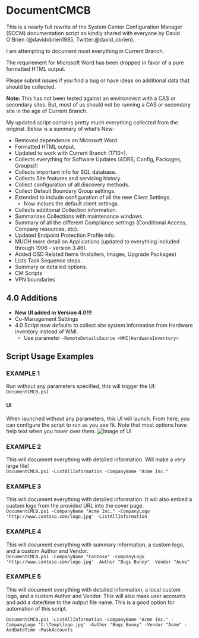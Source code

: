 # DocumentCMCB

This is a nearly full rewrite of the System Center Configuration Manager (SCCM) documentation script so kindly shared with everyone by David O'Brien (@davidobrien1985, Twitter:@david_obrien).

I am attempting to document most everything in Current Branch.

The requirement for Microsoft Word has been dropped in favor of a pure formatted HTML output.

Please submit issues if you find a bug or have ideas on additional data that should be collected.

**Note:**  This has not been tested against an environment with a CAS or secondary sites.  But, most of us should not be running a CAS or secondary site in the age of Current Branch.

My updated script contains pretty much everything collected from the original.  Below is a summary of what’s New:

* Removed dependence on Microsoft Word.  
* Formatted HTML output.  
* Updated to work with Current Branch (1710+).  
* Collects everything for Software Updates (ADRS, Config, Packages, Groups)!!  
* Collects important Info for SQL database.  
* Collects Site features and servicing history.  
* Collect configuration of all discovery methods.
* Collect Default Boundary Group settings.  
* Extended to include configuration of all the new Client Settings.
  * Now inclues the default client settings.
* Collects additional Collection information.  
* Summarizes Collections with maintenance windows.
* Summary of all the different Compliance settings (Conditional Access, Company resources, etc).  
* Updated Endpoint Protection Profile info.  
* MUCH more detail on Applications (updated to everything included through 1906 - version 3.46).  
* Added OSD Related Items (Installers, Images, Upgrade Packages)  
* Lists Task Sequence steps.  
* Summary or detailed options.  
* CM Scripts
* VPN boundaries

## 4.0 Additions

* **New UI added in Version 4.0!!!**
* Co-Management Settings
* 4.0 Script now defaults to collect site system information from Hardware inventory instead of WMI.
  * Use parameter `-RemoteDetailsSource <WMI|HardwareInventory>`

## Script Usage Examples

### EXAMPLE 1

Run without any parameters specified, this will trigger the UI:  
 ```DocumentCMCB.ps1```

#### UI

When launched without any parameters, this UI will launch.  From here, you can configure the script to run as you see fit.  Note that most options have help text when you hover over them.
![Image of UI](./WpfUI.png)

### EXAMPLE 2

This will document everything with detailed information.  Will make a very large file!  
 ```DocumentCMCB.ps1 -ListAllInformation -CompanyName "Acme Inc."```

### EXAMPLE 3

This will document everything with detailed information. It will also embed a custom logo from the provided URL into the cover page.  
 ```DocumentCMCB.ps1 -CompanyName "Acme Inc." -CompanyLogo 'http://www.contoso.com/logo.jpg' -ListAllInformation```

### EXAMPLE 4

This will document everything with summary information, a custom logo, and a custom Author and Vendor.  
 ```DocumentCMCB.ps1 -CompanyName "Contoso" -CompanyLogo 'http://www.contoso.com/logo.jpg' -Author "Bugs Bunny" -Vendor "Acme"```

### EXAMPLE 5

This will document everything with detailed information, a local custom logo, and a custom Author and Vendor.  This will also mask user accounts and add a date/time to the output file name.  This is a good option for automation of this script.

 ```DocumentCMCB.ps1 -ListAllInformation -CompanyName "Acme Inc." -CompanyLogo 'C:\Temp\logo.jpg' -Author "Bugs Bunny" -Vendor "Acme" -AddDateTime -MaskAccounts```
